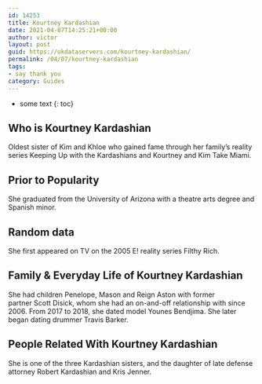 ```yaml
---
id: 14253
title: Kourtney Kardashian
date: 2021-04-07T14:25:21+00:00
author: victor
layout: post
guid: https://ukdataservers.com/kourtney-kardashian/
permalink: /04/07/kourtney-kardashian
tags:
- say thank you
category: Guides
---
```


* some text
{: toc}


## Who is Kourtney Kardashian



Oldest sister of Kim and Khloe who gained fame through her family&#8217;s reality series Keeping Up with the Kardashians and Kourtney and Kim Take Miami.

                
                
                
## Prior to Popularity



She graduated from the University of Arizona with a theatre arts degree and Spanish minor.

                
                
                
## Random data



She first appeared on TV on the 2005 E! reality series Filthy Rich.

                
                
                
## Family & Everyday Life of Kourtney Kardashian



She had children Penelope, Mason and Reign Aston with former partner Scott Disick, whom she had an on-and-off relationship with since 2006. From 2017 to 2018, she dated model Younes Bendjima. She later began dating drummer Travis Barker.

                
                
                
## People Related With Kourtney Kardashian



She is one of the three Kardashian sisters, and the daughter of late defense attorney Robert Kardashian and Kris Jenner.

                
              
            
          
          
          